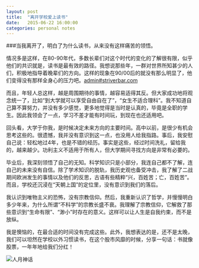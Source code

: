 ```yaml
---
layout: post
title:  "离开学校爱上读书"
date:   2015-06-22 16:00:00
categories: personal notes
---
```

###当我离开了，明白了为什么读书，从来没有这样痛苦的领悟。

情况多是这样，在80-90年代，多数长辈们对这个时代的变化的了解很有限，似乎他们的共识就是，读书是最有效的路径。我想说那些年，一群对世界所知甚少的人们，积极地指导着晚辈们的方向。这样的现象在90/00后的就没有那么明显了，他们变得没有那样全身心的压力吧。[admin#striverbar.com][mail]

而且，年轻人总这样，越是周围期待的事情，越容易适得其反。但大家成功地将观念统一了，比如“到大学就可以享受自由自在了”，“女生不适合理科”。我不知道自己算不算努力，并没有多少感觉，更多地觉得是当时是认真的，毕竟是全职的学生。因此我领会了一点，学习不差才能有时间玩，到现在也还适用吧。    

回头看，大学于你我，是时候决定未来方向的主要时间。高中以前，是很少有机会思考这些的。很遗憾，我并没有意识到这一点，也没用人给我指路。事后，我安慰自己说：轻松地过4年，也是不错的经历。事实是这些，经过时间洗礼，留给我的，越来越少。功利主义不适用于所有人，但大学期间寻找方向是非常有必要的。    

毕业后，我深刻领悟了自己的无知。科学知识只是小部分，我连自己都不了解，连自己的未来没有自信。除了学术知识的脱轨，我历史观也备受冲击，我了解了二战期间欧洲发生的事情以及他们的反思，古语有些精粹“兴，百姓苦；亡，百姓苦”。而且，学校还沉浸在“天朝上国”的定位里，没有意识到我们的落后。    

我认识到唯物主义的恐怖，没有宗教信仰。然后，我重新认识了哲学，并慢慢明白多少年来，为什么所谓“不科学”的宗教长盛不衰。我理解了宗教信仰，它解救了那些意识到“生命有限”、“渺小”时存在的意义。这样可以让人生是自我约束，而不是放纵。    

我是懊恼的，在最合适的时间没有完成这些。此外，我想表达的是，还不是太晚，我们可以坦然在学校以外习惯读书，在这个股市风靡的时候，分享一句话：书就像股票，一年年地给我们分红！

![人月神话]({{site.url}}/img/man_month.jpg)


[mail]: mailto:admin@striverbar.com